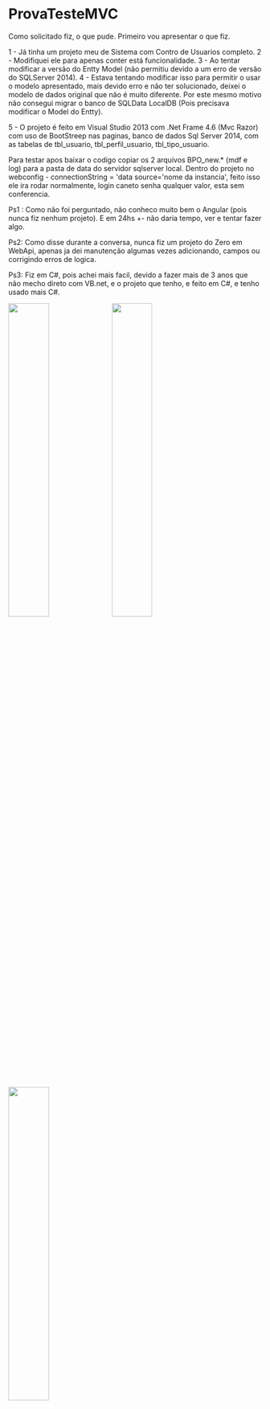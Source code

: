# ProvaTesteMVC

Como solicitado fiz, o que pude. Primeiro vou apresentar o que fiz.

1 - Já tinha um projeto meu de Sistema com Contro de Usuarios completo. 
2 - Modifiquei ele para apenas conter está funcionalidade.
3 - Ao tentar modificar a versão do Entty Model (não permitiu devido a um erro de versão do SQLServer 2014). 
4 - Estava tentando modificar isso para permitir o usar o modelo apresentado, mais devido erro e não ter solucionado, 
    deixei o modelo de dados original que não é muito diferente. Por este mesmo motivo não consegui migrar o banco de SQLData
    LocalDB (Pois precisava modificar o Model do Entty). 

5 - O projeto é feito em Visual Studio 2013 com .Net Frame 4.6 (Mvc Razor) com uso de BootStreep nas paginas, 
banco de dados Sql Server 2014, com as tabelas de tbl_usuario, tbl_perfil_usuario, tbl_tipo_usuario.

Para testar apos baixar o codigo copiar os 2 arquivos BPO_new.* (mdf e log) para a pasta de data do servidor sqlserver local.
Dentro do projeto no webconfig - connectionString = 'data source='nome da instancia', feito isso ele ira rodar normalmente, 
login caneto senha qualquer valor, esta sem conferencia.

Ps1 : Como não foi perguntado, não conheco muito bem o Angular (pois nunca fiz nenhum projeto). E em 24hs +- não daria tempo,
ver e tentar fazer algo.

Ps2: Como disse durante a conversa, nunca fiz um projeto do Zero em WebApi, apenas ja dei manutenção algumas vezes adicionando,
campos ou corrigindo erros de logica.

Ps3: Fiz em C#, pois achei mais facil, devido a fazer mais de 3 anos que não mecho direto com VB.net, e o projeto que tenho,
e feito em C#, e tenho usado mais C#.

<img src="https://github.com/caneto/ProvaTesteMVC/Tela0BPO.png" width="40%">
<img src="https://github.com/caneto/ProvaTesteMVC/Tela0BP1.png" width="40%">
<img src="https://github.com/caneto/ProvaTesteMVC/Tela0BP2.png" width="40%"s>
